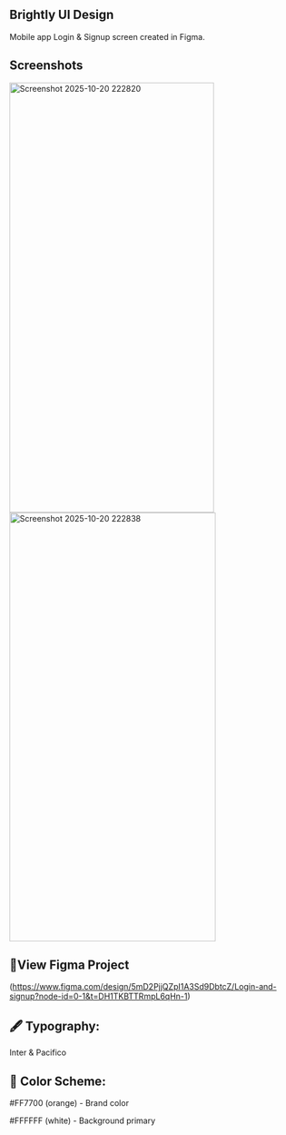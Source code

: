 ## Brightly UI Design
Mobile app Login & Signup screen created in Figma.

## Screenshots
<img width="360" height="757" alt="Screenshot 2025-10-20 222820" src="https://github.com/user-attachments/assets/3893420d-821d-468c-9728-d0972348c14b" />
<img width="363" height="755" alt="Screenshot 2025-10-20 222838" src="https://github.com/user-attachments/assets/33176939-a4b6-48f6-a1bf-8dfad3820757" />


## 🔗View Figma Project
(https://www.figma.com/design/5mD2PjjQZpI1A3Sd9DbtcZ/Login-and-signup?node-id=0-1&t=DH1TKBTTRmpL6qHn-1)

## 🖋 Typography: 
Inter & Pacifico


## 🎨 Color Scheme:
#FF7700 (orange) - Brand color

#FFFFFF (white) - Background primary



